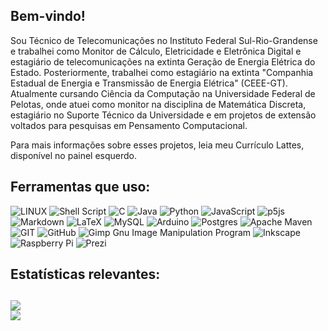 ## Bem-vindo!

Sou Técnico de Telecomunicações no Instituto Federal Sul-Rio-Grandense e trabalhei como Monitor de Cálculo, Eletricidade e Eletrônica Digital e estagiário de telecomunicações na extinta Geração de Energia Elétrica do Estado. Posteriormente, trabalhei como estagiário na extinta "Companhia Estadual de Energia e Transmissão de Energia Elétrica" (CEEE-GT). Atualmente cursando Ciência da Computação na Universidade Federal de Pelotas, onde atuei como monitor na disciplina de Matemática Discreta, estagiário no Suporte Técnico da Universidade e em projetos de extensão voltados para pesquisas em Pensamento Computacional.

Para mais informações sobre esses projetos, leia meu Currículo Lattes, disponível no painel esquerdo.

## Ferramentas que uso:
![LINUX](https://img.shields.io/badge/Linux-FCC624?style=for-the-badge&logo=linux&logoColor=black)
![Shell Script](https://img.shields.io/badge/shell_script-%23121011.svg?style=for-the-badge&logo=gnu-bash&logoColor=white)
![C](https://img.shields.io/badge/c-%2300599C.svg?style=for-the-badge&logo=c&logoColor=white)
![Java](https://img.shields.io/badge/java-%23ED8B00.svg?style=for-the-badge&logo=java&logoColor=white)
![Python](https://img.shields.io/badge/python-3670A0?style=for-the-badge&logo=python&logoColor=ffdd54)
![JavaScript](https://img.shields.io/badge/javascript-%23323330.svg?style=for-the-badge&logo=javascript&logoColor=%23F7DF1E)
![p5js](https://img.shields.io/badge/p5.js-ED225D?style=for-the-badge&logo=p5.js&logoColor=FFFFFF)
![Markdown](https://img.shields.io/badge/markdown-%23000000.svg?style=for-the-badge&logo=markdown&logoColor=white)
![LaTeX](https://img.shields.io/badge/latex-%23008080.svg?style=for-the-badge&logo=latex&logoColor=white)
![MySQL](https://img.shields.io/badge/mysql-%2300f.svg?style=for-the-badge&logo=mysql&logoColor=white)
![Arduino](https://img.shields.io/badge/-Arduino-00979D?style=for-the-badge&logo=Arduino&logoColor=white)
![Postgres](https://img.shields.io/badge/postgres-%23316192.svg?style=for-the-badge&logo=postgresql&logoColor=white)
![Apache Maven](https://img.shields.io/badge/Apache%20Maven-C71A36?style=for-the-badge&logo=Apache%20Maven&logoColor=white)
![GIT](https://img.shields.io/badge/Git-fc6d26?style=for-the-badge&logo=git&logoColor=white)
![GitHub](https://img.shields.io/badge/GitHub-%23121011.svg?style=for-the-badge&logo=github&logoColor=white)
![Gimp Gnu Image Manipulation Program](https://img.shields.io/badge/Gimp-657D8B?style=for-the-badge&logo=gimp&logoColor=FFFFFF)
![Inkscape](https://img.shields.io/badge/Inkscape-e0e0e0?style=for-the-badge&logo=inkscape&logoColor=080A13)
![Raspberry Pi](https://img.shields.io/badge/-RaspberryPi-C51A4A?style=for-the-badge&logo=Raspberry-Pi)
![Prezi](https://img.shields.io/badge/Prezi-%23000000.svg?style=for-the-badge&logo=Prezi&logoColor=white)

## Estatísticas relevantes:
![](https://github-readme-stats.vercel.app/api/top-langs/?username=heitorzxc&theme=dark&hide_border=false&include_all_commits=false&count_private=false&layout=compact)<br>
[![](https://visitcount.itsvg.in/api?id=heitoroid&icon=5&color=6)](https://visitcount.itsvg.in)
---

<!-- Proudly created with GPRM ( https://gprm.itsvg.in ) -->
